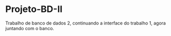 # Projeto-BD-II
Trabalho de banco de dados 2, continuando a interface do trabalho 1, agora juntando com o banco.
